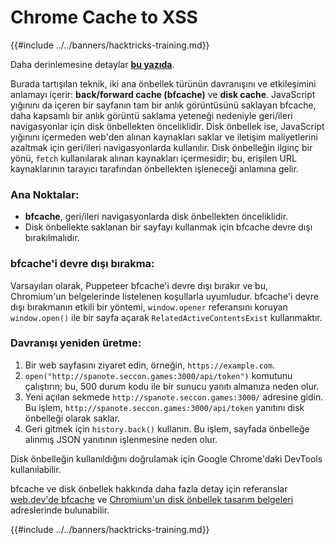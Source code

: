 # Chrome Cache to XSS

{{#include ../../banners/hacktricks-training.md}}

Daha derinlemesine detaylar [**bu yazıda**](https://blog.arkark.dev/2022/11/18/seccon-en/#web-spanote).

Burada tartışılan teknik, iki ana önbellek türünün davranışını ve etkileşimini anlamayı içerir: **back/forward cache (bfcache)** ve **disk cache**. JavaScript yığınını da içeren bir sayfanın tam bir anlık görüntüsünü saklayan bfcache, daha kapsamlı bir anlık görüntü saklama yeteneği nedeniyle geri/ileri navigasyonlar için disk önbellekten önceliklidir. Disk önbellek ise, JavaScript yığınını içermeden web'den alınan kaynakları saklar ve iletişim maliyetlerini azaltmak için geri/ileri navigasyonlarda kullanılır. Disk önbelleğin ilginç bir yönü, `fetch` kullanılarak alınan kaynakları içermesidir; bu, erişilen URL kaynaklarının tarayıcı tarafından önbellekten işleneceği anlamına gelir.

### Ana Noktalar:

- **bfcache**, geri/ileri navigasyonlarda disk önbellekten önceliklidir.
- Disk önbellekte saklanan bir sayfayı kullanmak için bfcache devre dışı bırakılmalıdır.

### bfcache'i devre dışı bırakma:

Varsayılan olarak, Puppeteer bfcache'i devre dışı bırakır ve bu, Chromium'un belgelerinde listelenen koşullarla uyumludur. bfcache'i devre dışı bırakmanın etkili bir yöntemi, `window.opener` referansını koruyan `window.open()` ile bir sayfa açarak `RelatedActiveContentsExist` kullanmaktır.

### Davranışı yeniden üretme:

1. Bir web sayfasını ziyaret edin, örneğin, `https://example.com`.
2. `open("http://spanote.seccon.games:3000/api/token")` komutunu çalıştırın; bu, 500 durum kodu ile bir sunucu yanıtı almanıza neden olur.
3. Yeni açılan sekmede `http://spanote.seccon.games:3000/` adresine gidin. Bu işlem, `http://spanote.seccon.games:3000/api/token` yanıtını disk önbelleği olarak saklar.
4. Geri gitmek için `history.back()` kullanın. Bu işlem, sayfada önbelleğe alınmış JSON yanıtının işlenmesine neden olur.

Disk önbelleğin kullanıldığını doğrulamak için Google Chrome'daki DevTools kullanılabilir.

bfcache ve disk önbellek hakkında daha fazla detay için referanslar [web.dev'de bfcache](https://web.dev/i18n/en/bfcache/) ve [Chromium'un disk önbellek tasarım belgeleri](https://www.chromium.org/developers/design-documents/network-stack/disk-cache/) adreslerinde bulunabilir.

{{#include ../../banners/hacktricks-training.md}}
